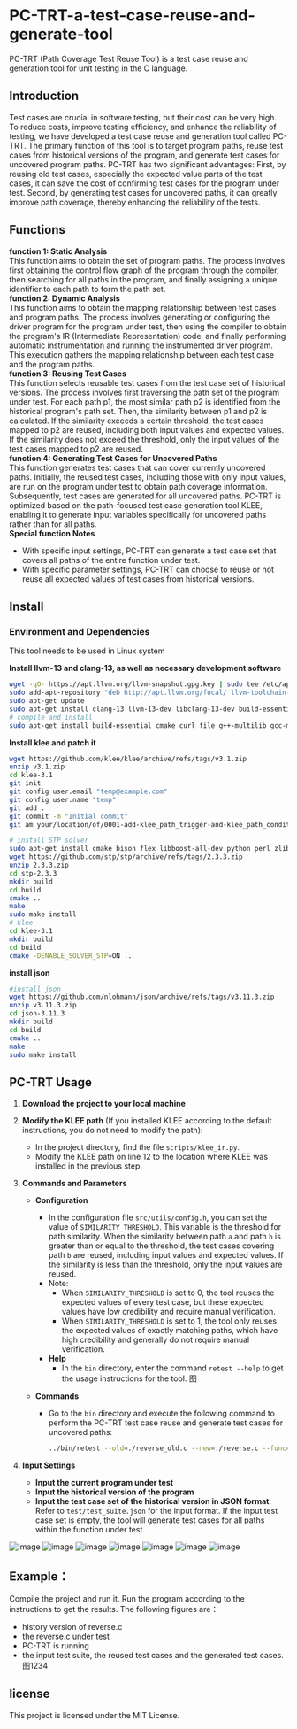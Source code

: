 # PC-TRT-a-test-case-reuse-and-generate-tool
PC-TRT (Path Coverage Test Reuse Tool) is a test case reuse and generation tool for unit testing in the C language.
## Introduction
Test cases are crucial in software testing, but their cost can be very high. To reduce costs, improve testing efficiency, and enhance the reliability of testing, we have developed a test case reuse and generation tool called PC-TRT. The primary function of this tool is to target program paths, reuse test cases from historical versions of the program, and generate test cases for uncovered program paths. PC-TRT has two significant advantages: First, by reusing old test cases, especially the expected value parts of the test cases, it can save the cost of confirming test cases for the program under test. Second, by generating test cases for uncovered paths, it can greatly improve path coverage, thereby enhancing the reliability of the tests.

## Functions
**function 1: Static Analysis**  
This function aims to obtain the set of program paths. The process involves first obtaining the control flow graph of the program through the compiler, then searching for all paths in the program, and finally assigning a unique identifier to each path to form the path set.  
**function 2: Dynamic Analysis**  
This function aims to obtain the mapping relationship between test cases and program paths. The process involves generating or configuring the driver program for the program under test, then using the compiler to obtain the program's IR (Intermediate Representation) code, and finally performing automatic instrumentation and running the instrumented driver program. This execution gathers the mapping relationship between each test case and the program paths.  
**function 3: Reusing Test Cases**  
This function selects reusable test cases from the test case set of historical versions. The process involves first traversing the path set of the program under test. For each path p1, the most similar path p2 is identified from the historical program's path set. Then, the similarity between p1 and p2 is calculated. If the similarity exceeds a certain threshold, the test cases mapped to p2 are reused, including both input values and expected values. If the similarity does not exceed the threshold, only the input values of the test cases mapped to p2 are reused.  
**function 4: Generating Test Cases for Uncovered Paths**  
This function generates test cases that can cover currently uncovered paths. Initially, the reused test cases, including those with only input values, are run on the program under test to obtain path coverage information. Subsequently, test cases are generated for all uncovered paths. PC-TRT is optimized based on the path-focused test case generation tool KLEE, enabling it to generate input variables specifically for uncovered paths rather than for all paths.  
**Special function Notes**
- With specific input settings, PC-TRT can generate a test case set that covers all paths of the entire function under test.
- With specific parameter settings, PC-TRT can choose to reuse or not reuse all expected values of test cases from historical versions.


## Install
### Environment and Dependencies
This tool needs to be used in Linux system  

**Install llvm-13 and clang-13, as well as necessary development software**
```bash
wget -qO- https://apt.llvm.org/llvm-snapshot.gpg.key | sudo tee /etc/apt/trusted.gpg.d/apt.llvm.org.asc
sudo add-apt-repository "deb http://apt.llvm.org/focal/ llvm-toolchain-focal-13 main"
sudo apt-get update
sudo apt-get install clang-13 llvm-13-dev libclang-13-dev build-essential git
# compile and install
sudo apt-get install build-essential cmake curl file g++-multilib gcc-multilib git libcap-dev libgoogle-perftools-dev libncurses5-dev libsqlite3-dev libtcmalloc-minimal4 python3-pip unzip graphviz doxygen
```

**Install klee and patch it**
```bash
wget https://github.com/klee/klee/archive/refs/tags/v3.1.zip
unzip v3.1.zip
cd klee-3.1
git init
git config user.email "temp@example.com"
git config user.name "temp"
git add .
git commit -m "Initial commit"
git am your/location/of/0001-add-klee_path_trigger-and-klee_path_conditional_exit.patch

# install STP solver
sudo apt-get install cmake bison flex libboost-all-dev python perl zlib1g-dev minisat
wget https://github.com/stp/stp/archive/refs/tags/2.3.3.zip
unzip 2.3.3.zip
cd stp-2.3.3
mkdir build
cd build
cmake ..
make
sudo make install
# klee
cd klee-3.1
mkdir build
cd build
cmake -DENABLE_SOLVER_STP=ON ..
```

**install json**
```bash
#install json
wget https://github.com/nlohmann/json/archive/refs/tags/v3.11.3.zip
unzip v3.11.3.zip
cd json-3.11.3
mkdir build
cd build
cmake ..
make
sudo make install
```

## PC-TRT Usage

1. **Download the project to your local machine**

2. **Modify the KLEE path** (If you installed KLEE according to the default instructions, you do not need to modify the path):
    - In the project directory, find the file `scripts/klee_ir.py`.
    - Modify the KLEE path on line 12 to the location where KLEE was installed in the previous step.

3. **Commands and Parameters**
    - **Configuration**
        - In the configuration file `src/utils/config.h`, you can set the value of `SIMILARITY_THRESHOLD`. This variable is the threshold for path similarity. When the similarity between path `a` and path `b` is greater than or equal to the threshold, the test cases covering path `b` are reused, including input values and expected values. If the similarity is less than the threshold, only the input values are reused. 
        - Note: 
            - When `SIMILARITY_THRESHOLD` is set to 0, the tool reuses the expected values of every test case, but these expected values have low credibility and require manual verification.
            - When `SIMILARITY_THRESHOLD` is set to 1, the tool only reuses the expected values of exactly matching paths, which have high credibility and generally do not require manual verification.
        - **Help**
            - In the `bin` directory, enter the command `retest --help` to get the usage instructions for the tool.
   图

    - **Commands**
        - Go to the `bin` directory and execute the following command to perform the PC-TRT test case reuse and generate test cases for uncovered paths:
          ```bash
          ../bin/retest --old=./reverse_old.c --new=./reverse.c --func=reverse --test=./test_suite.json --cfg=1
          ```

4. **Input Settings**
    - **Input the current program under test**
    - **Input the historical version of the program**
    - **Input the test case set of the historical version in JSON format**. Refer to `test/test_suite.json` for the input format. If the input test case set is empty, the tool will generate test cases for all paths within the function under test.


![image]()
![image]()
![image]()
![image]()
![image]()
![image]()
![image]()

## Example：
Compile the project and run it. Run the program according to the instructions to get the results. The following figures are：
- history version of reverse.c
- the reverse.c under test
- PC-TRT is running
- the input test suite, the reused test cases and the generated test cases. 
图1234



## license
This project is licensed under the MIT License.
